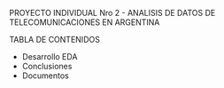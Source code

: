 PROYECTO INDIVIDUAL Nro 2 - ANALISIS DE DATOS DE TELECOMUNICACIONES EN ARGENTINA


TABLA DE CONTENIDOS

- Desarrollo EDA
- Conclusiones
- Documentos
